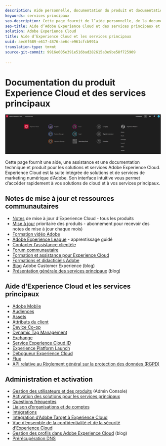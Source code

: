 ```yaml
---
description: Aide personnelle, documentation du produit et documentation technique pour Adobe Experience Cloud. Experience Cloud est la suite intégrée de solutions et de services de marketing numérique d’Adobe.
keywords: services principaux
seo-description: Cette page fournit de l’aide personnelle, de la documentation sur les produits et de la documentation technique pour Experience Cloud.
seo-title: Aide d’Adobe Experience Cloud et des services principaux et documentation du produit.
solution: Adobe Experience Cloud
title: Aide d’Experience Cloud et les services principaux
uuid: aec6f689-e617-4876-ae6c-e961cfcb991a
translation-type: tm+mt
source-git-commit: 9916e005e391e516bad282615a3e9be58f725909

---
```



# Documentation du produit Experience Cloud et des services principaux

![Experience Cloud](assets/banner.png)

Cette page fournit une aide, une assistance et une documentation technique et produit pour les solutions et services Adobe Experience Cloud. Experience Cloud est la suite intégrée de solutions et de services de marketing numérique d’Adobe. Son interface intuitive vous permet d’accéder rapidement à vos solutions de cloud et à vos services principaux.

## Notes de mise à jour et ressources communautaires

* [Notes](https://docs.adobe.com/content/help/en/release-notes/experience-cloud/current.html) de mise à jour d’Experience Cloud - tous les produits
* [Mise à jour](https://www.adobe.com/subscription/priority-product-update.html) prioritaire des produits - abonnement pour recevoir des notes de mise à jour chaque mois)
* [Formation vidéo Adobe](https://docs.adobe.com/content/help/en/core-services-learn/tutorials/overview.html)
* [Adobe Experience League](https://landing.adobe.com/experience-league/) - apprentissage guidé
* [Contacter l’assistance clientèle](https://helpx.adobe.com/contact/enterprise-support.ec.html)
* [Forum communautaire](https://forums.adobe.com/community/experience-cloud)
* [Formation et assistance pour Experience Cloud](https://helpx.adobe.com/support/experience-cloud.html)
* [Formations et didacticiels Adobe](https://helpx.adobe.com/learning.html?promoid=KAUDK)
* [Blog](https://theblog.adobe.com/customer-experience/) Adobe Customer Experience (blog)
* [Présentation générale des services principaux](https://theblog.adobe.com/part-2-capturing-leveraging-consumer-behavior-adobe-marketing-cloud/) (blog)

## Aide d’Experience Cloud et les services principaux

* [Adobe Mobile](https://docs.adobe.com/content/help/en/mobile-services/using/home.html)
* [Audiences](https://docs.adobe.com/content/help/en/core-services/interface/audiences/audience-library.html)
* [Assets](experience-cloud-assets/experience-cloud-assets.md)
* [Attributs du client](https://docs.adobe.com/content/help/en/core-services/interface/customer-attributes/attributes.html)
* [Device Co-op](https://docs.adobe.com/content/help/en/device-co-op/using/home.html)
* [Dynamic Tag Management](https://docs.adobe.com/content/help/en/dtm/using/dtm-home.html)
* [Exchange](https://experiencecloud.adobeexchange.com/)
* [Service Experience Cloud ID](https://docs.adobe.com/content/help/en/id-service/using/home.html)
* [Experience Platform Launch](https://docs.adobelaunch.com/)
* [Débogueur Experience Cloud](https://marketing.adobe.com/resources/help/en_US/experience-cloud-debugger/)
* [Flux](feed.md)
* [API relative au Règlement général sur la protection des données (RGPD)](https://www.adobe.io/apis/experiencecloud/gdpr.html)

## Administration et activation

* [Gestion des utilisateurs et des produits](admin-getting-started/admin-getting-started.md) (Admin Console)
* [Activation des solutions pour les services principaux](core-services/core-services.md)
* [Questions fréquentes](admin-getting-started/admin-getting-started.md)
* [Liaison d’organisations et de comptes](admin-getting-started/organizations.md)
* [Intégrations](marketing-cloud-integrations.md)
* [Intégration d’Adobe Target à Experience Cloud](https://docs.adobe.com/content/help/en/target/using/integrate/a4t/a4t.html)
* [Vue d’ensemble de la confidentialité et de la sécurité d’Experience Cloud](assets/Adobe-Marketing-Cloud-Privacy-and-Security-Overview.pdf)
* [Gestion des profils dans Adobe Experience Cloud](https://theblog.adobe.com/profile-management-adobe-marketing-cloud-comes-together/) (blog)
* [Prérécupération DNS](admin-getting-started/admin-getting-started.md#concept_6BC8C6856E3644F8956D7AD0A96383B7)
